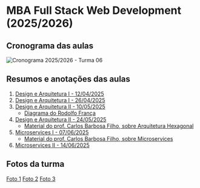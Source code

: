 # MBA Full Stack Web Development (2025/2026)

## Cronograma das aulas

![Cronograma 2025/2026 - Turma 06](https://bit.ly/cronograma_t06_full_stack)

## Resumos e anotações das aulas

1. [Design e Arquitetura I - 12/04/2025](aulas/01/01-design-e-arquitetura-i.md)
2. [Design e Arquitetura I - 26/04/2025](aulas/02/02-design-e-arquitetura-i.md)
3. [Design e Arquitetura II - 10/05/2025](aulas/03/03-design-e-arquitetura-ii.md)
   - [Diagrama do Rodolfo França](aulas/03/diagrama-rodolfo-franca.pdf)
4. [Design e Arquitetura II - 24/05/2025](aulas/04/04-design-e-arquitetura-ii.md)
   - [Material do prof. Carlos Barbosa Filho, sobre Arquitetura
     Hexagonal](aulas/04/04-arquitetura-hexagonal-carlos-barbosa-filho-24-05-2025.pdf)
5. [Microservices I - 07/06/2025](aulas/05/05-microservices-i.md)
   - [Material do prof. Carlos Barbosa Filho, sobre Microservices](aulas/05/05-microservices-i-carlos-barbosa-filho-07-06-2025.pdf)
6. [Microservices II - 14/06/2025](aulas/06/06-microservices-ii.md)

## Fotos da turma

[Foto 1](fotos/foto-1-12-04-2025.jpeg)
[Foto 2](fotos/foto-2-12-04-2025.jpeg)
[Foto 3](fotos/foto-3-12-04-2025.jpeg)
